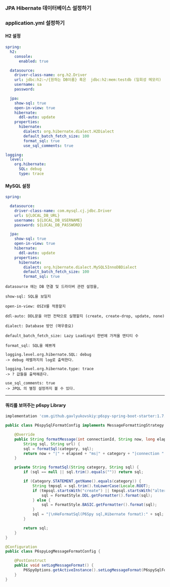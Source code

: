 ### JPA Hibernate 데이터베이스 설정하기

### application.yml 설정하기

#### H2 설정

```yaml
spring:
  h2:
    console:
      enabled: true

  datasource:
    driver-class-name: org.h2.Driver
    url: jdbc:h2:~/{원하는 DB이름} 혹은  jdbc:h2:mem:testdb (일회성 메모리)
    username: sa
    password:

  jpa:
    show-sql: true
    open-in-view: true
    hibernate:
      ddl-auto: update
    properties:
      hibernate:
        dialect: org.hibernate.dialect.H2Dialect
        default_batch_fetch_size: 100
        format_sql: true
        use_sql_comments: true

logging:
  level:
    org.hibernate:
      SQL: debug
      type: trace
```

#### MySQL 설정

```yaml
spring:

  datasource:
    driver-class-name: com.mysql.cj.jdbc.Driver
    url: ${LOCAL_DB_URL}
    username: ${LOCAL_DB_USERNAME}
    password: ${LOCAL_DB_PASSWORD}

  jpa:
    show-sql: true
    open-in-view: true
    hibernate:
      ddl-auto: update
    properties:
      hibernate:
        dialect: org.hibernate.dialect.MySQL5InnoDBDialect
        default_batch_fetch_size: 100
        format_sql: true
```

    datasource 에는 DB 연결 및 드라이버 관련 설정을,
    
    show-sql: SQL을 보일지

    open-in-view: OSIV를 적용할지

    ddl-auto: DDL문을 어떤 전략으로 실행할지 (create, create-drop, update, none)

    dialect: Database 방언 (매우중요)

    default_batch_fetch_size: Lazy Loading시 한번에 가져올 엔티티 수

    format_sql: SQL을 예쁘게

    logging.level.org.hibernate.SQL: debug
    -> debug 레벨까지의 log로 출력한다.

    logging.level.org.hibernate.type: trace
    -> ? 값들을 출력해준다.

    use_sql_comments: true
    -> JPQL 의 별칭 설정까지 볼 수 있다.

---

#### 쿼리를 보여주는 p6spy Library

```groovy
implementation 'com.github.gavlyukovskiy:p6spy-spring-boot-starter:1.7.1'
```

```java
public class P6spySqlFormatConfig implements MessageFormattingStrategy {

    @Override
    public String formatMessage(int connectionId, String now, long elapsed, String category, String prepared,
        String sql, String url) {
        sql = formatSql(category, sql);
        return now + "|" + elapsed + "ms|" + category + "|connection " + connectionId + "|" + P6Util.singleLine(prepared) + sql;
    }

    private String formatSql(String category, String sql) {
        if (sql == null || sql.trim().equals("")) return sql;

        if (Category.STATEMENT.getName().equals(category)) {
            String tmpsql = sql.trim().toLowerCase(Locale.ROOT);
            if (tmpsql.startsWith("create") || tmpsql.startsWith("alter") || tmpsql.startsWith("comment")) {
                sql = FormatStyle.DDL.getFormatter().format(sql);
            } else {
                sql = FormatStyle.BASIC.getFormatter().format(sql);
            }
            sql = "|\nHeFormatSql(P6Spy sql,Hibernate format):" + sql;
        }

        return sql;
    }
}

@Configuration
public class P6spyLogMessageFormatConfig {

    @PostConstruct
    public void setLogMessageFormat() {
        P6SpyOptions.getActiveInstance().setLogMessageFormat(P6spySqlFormatConfig.class.getName());
    }
}
```